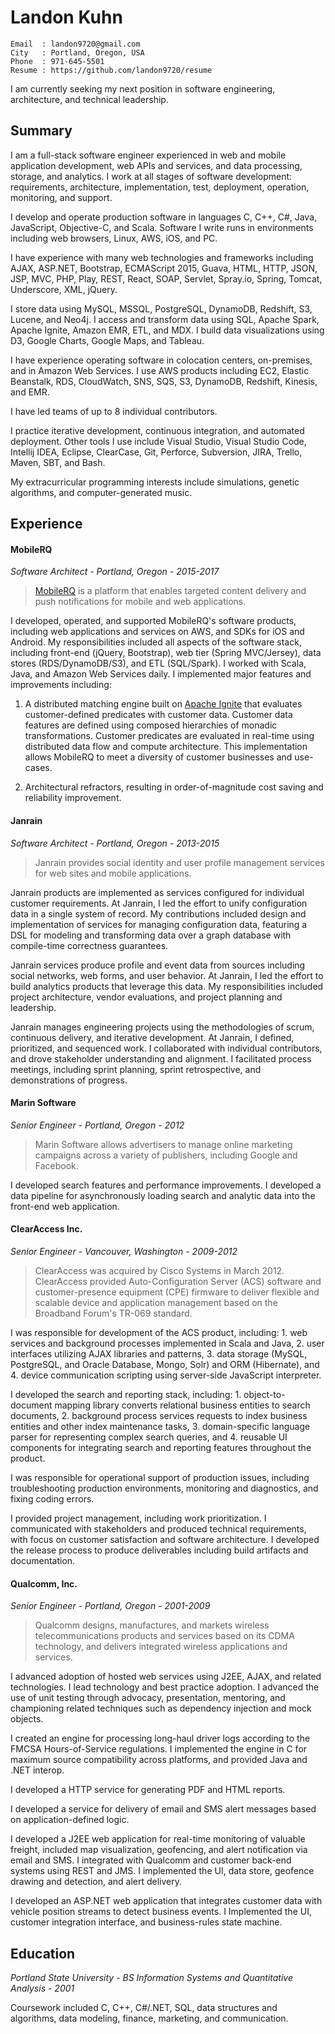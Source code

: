 # Landon Kuhn

    Email  : landon9720@gmail.com
    City   : Portland, Oregon, USA
    Phone  : 971-645-5501
    Resume : https://github.com/landon9720/resume

I am currently seeking my next position in software engineering, architecture, and technical leadership.

## Summary

I am a full-stack software engineer experienced in web and mobile application development, web APIs and services, and data processing, storage, and analytics. I work at all stages of software development: requirements, architecture, implementation, test, deployment, operation, monitoring, and support.

I develop and operate production software in languages C, C++, C#, Java, JavaScript, Objective-C, and Scala. Software I write runs in environments including web browsers, Linux, AWS, iOS, and PC.

I have experience with many web technologies and frameworks including AJAX, ASP.NET, Bootstrap, ECMAScript 2015, Guava, HTML, HTTP, JSON, JSP, MVC, PHP, Play, REST, React, SOAP, Servlet, Spray.io, Spring, Tomcat, Underscore, XML, jQuery.

I store data using MySQL, MSSQL, PostgreSQL, DynamoDB, Redshift, S3, Lucene, and Neo4j. I access and transform data using SQL, Apache Spark, Apache Ignite, Amazon EMR, ETL, and MDX. I build data visualizations using D3, Google Charts, Google Maps, and Tableau.

I have experience operating software in colocation centers, on-premises, and in Amazon Web Services. I use AWS products including EC2, Elastic Beanstalk, RDS, CloudWatch, SNS, SQS, S3, DynamoDB, Redshift, Kinesis, and EMR.

I have led teams of up to 8 individual contributors.

I practice iterative development, continuous integration, and automated deployment. Other tools I use include Visual Studio, Visual Studio Code, Intellij IDEA, Eclipse, ClearCase, Git, Perforce, Subversion, JIRA, Trello, Maven, SBT, and Bash.

My extracurricular programming interests include simulations, genetic algorithms, and computer-generated music.

## Experience

#### MobileRQ

*Software Architect - Portland, Oregon - 2015-2017*

> [MobileRQ](http://www.mobilerq.com) is a platform that enables targeted content delivery and push notifications for mobile and web applications.

I developed, operated, and supported MobileRQ's software products, including web applications and services on AWS, and SDKs for iOS and Android. My responsibilities included all aspects of the software stack, including front-end (jQuery, Bootstrap), web tier (Spring MVC/Jersey), data stores (RDS/DynamoDB/S3), and ETL (SQL/Spark). I worked with Scala, Java, and Amazon Web Services daily. I implemented major features and improvements including:

1. A distributed matching engine built on [Apache Ignite](https://ignite.apache.org/) that evaluates customer-defined predicates with customer data. Customer data features are defined using composed hierarchies of monadic transformations. Customer predicates are evaluated in real-time using distributed data flow and compute architecture. This implementation allows MobileRQ to meet a diversity of customer businesses and use-cases.

2. Architectural refractors, resulting in order-of-magnitude cost saving and reliability improvement.

#### Janrain

*Software Architect - Portland, Oregon - 2013-2015*

> Janrain provides social identity and user profile management services for web sites and mobile applications.

Janrain products are implemented as services configured for individual customer requirements. At Janrain, I led the effort to unify configuration data in a single system of record. My contributions included design and implementation of services for managing configuration data, featuring a DSL for modeling and transforming data over a graph database with compile-time correctness guarantees.

Janrain services produce profile and event data from sources including social networks, web forms, and user behavior. At Janrain, I led the effort to build analytics products that leverage this data. My responsibilities included project architecture, vendor evaluations, and project planning and leadership.

Janrain manages engineering projects using the methodologies of scrum, continuous delivery, and iterative development. At Janrain, I defined, prioritized, and sequenced work. I collaborated with individual contributors, and drove stakeholder understanding and alignment. I facilitated process meetings, including sprint planning, sprint retrospective, and demonstrations of progress.

#### Marin Software

*Senior Engineer - Portland, Oregon - 2012*

> Marin Software allows advertisers to manage online marketing campaigns across a variety of publishers, including Google and Facebook.

I developed search features and performance improvements. I developed a data pipeline for asynchronously loading search and analytic data into the front-end web application.

#### ClearAccess Inc.

*Senior Engineer - Vancouver, Washington - 2009-2012*

> ClearAccess was acquired by Cisco Systems in March 2012. ClearAccess provided Auto-Configuration Server (ACS) software and customer-presence equipment (CPE) firmware to deliver flexible and scalable device and application management based on the Broadband Forum's TR-069 standard.

I was responsible for development of the ACS product, including: 1. web services and background processes implemented in Scala and Java, 2. user interfaces utilizing AJAX libraries and patterns, 3. data storage (MySQL, PostgreSQL, and Oracle Database, Mongo, Solr) and ORM (Hibernate), and 4. device communication scripting using server-side JavaScript interpreter.

I developed the search and reporting stack, including: 1. object-to-document mapping library converts relational business entities to search documents, 2. background process services requests to index business entities and other index maintenance tasks, 3. domain-specific language parser for representing complex search queries, and 4. reusable UI components for integrating search and reporting features throughout the product.

I was responsible for operational support of production issues, including troubleshooting production environments, monitoring and diagnostics, and fixing coding errors.

I provided project management, including work prioritization. I communicated with stakeholders and produced technical requirements, with focus on customer satisfaction and software architecture. I developed the release process to produce deliverables including build artifacts and documentation.

#### Qualcomm, Inc.

*Senior Engineer - Portland, Oregon - 2001-2009*

> Qualcomm designs, manufactures, and markets wireless telecommunications products and services based on its CDMA technology, and delivers integrated wireless applications and services.

I advanced adoption of hosted web services using J2EE, AJAX, and related technologies. I lead technology and best practice adoption. I advanced the use of unit testing through advocacy, presentation, mentoring, and championing related techniques such as dependency injection and mock objects.

I created an engine for processing long-haul driver logs according to the FMCSA Hours-of-Service regulations. I implemented the engine in C for maximum source compatibility across platforms, and provided Java and .NET interop.

I developed a HTTP service for generating PDF and HTML reports.

I developed a service for delivery of email and SMS alert messages based on application-defined logic.

I developed a J2EE web application for real-time monitoring of valuable freight, included map visualization, geofencing, and alert notification via email and SMS. I integrated with Qualcomm and customer back-end systems using REST and JMS. I implemented the UI, data store, geofence drawing and detection, and alert delivery.

I developed an ASP.NET web application that integrates customer data with vehicle position streams to detect business events. I Implemented the UI, customer integration interface, and business-rules state machine.

## Education

*Portland State University - BS Information Systems and Quantitative Analysis - 2001*

Coursework included C, C++, C#/.NET, SQL, data structures and algorithms, data modeling, finance, marketing, and communication.
